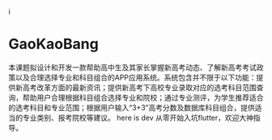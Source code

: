 
i
# GaoKaoBang
本课题拟设计和开发一款帮助高中生及其家长掌握新高考动态、了解新高考考试政策以及合理选择专业和科目组合的APP应用系统。系统包含并不限于以下功能：提供新高考改革方面的最新资讯；提供新高考下高校专业录取对应的选考科目范围查询，帮助用户合理根据科目组合选择专业和院校；通过专业测评，为学生推荐适合的选考科目和专业范围；根据用户输入“3+3”高考分数及数据库科目组合，提供适当的专业类别、报考院校等建议。
here is dev
从零开始入坑flutter，欢迎大神指导。
